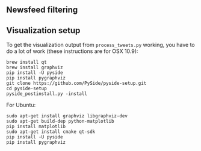 ## Newsfeed filtering

## Visualization setup
To get the visualization output from `process_tweets.py` working, you have to do a lot
of work (these instructions are for OSX 10.9):

    brew install qt
    brew install graphviz
    pip install -U pyside
    pip install pygraphviz
    git clone https://github.com/PySide/pyside-setup.git
    cd pyside-setup
    pyside_postinstall.py -install

For Ubuntu:

    sudo apt-get install graphviz libgraphviz-dev
    sudo apt-get build-dep python-matplotlib
    pip install matplotlib
    sudo apt-get install cmake qt-sdk
    pip install -U pyside
    pip install pygraphviz
